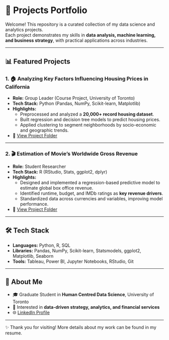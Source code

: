 # 📂 Projects Portfolio

Welcome! This repository is a curated collection of my data science and analytics projects.  
Each project demonstrates my skills in **data analysis, machine learning, and business strategy**, with practical applications across industries.

---

## 📊 Featured Projects

### 1. 🏠 Analyzing Key Factors Influencing Housing Prices in California
- **Role:** Group Leader (Course Project, University of Toronto)  
- **Tech Stack:** Python (Pandas, NumPy, Scikit-learn, Matplotlib)  
- **Highlights:**  
  - Preprocessed and analyzed a **20,000+ record housing dataset**.  
  - Built regression and decision tree models to predict housing prices.  
  - Applied clustering to segment neighborhoods by socio-economic and geographic trends.  
- 📌 [View Project Folder](https://github.com/Monanihao/Projects/tree/main/Housing_Prices_California)

---

### 2. 🎬 Estimation of Movie’s Worldwide Gross Revenue
- **Role:** Student Researcher 
- **Tech Stack:** R (RStudio, Stats, ggplot2, dplyr)  
- **Highlights:**  
  - Designed and implemented a regression-based predictive model to estimate global box office revenue.  
  - Identified runtime, budget, and IMDb ratings as **key revenue drivers**.  
  - Standardized data across currencies and variables, improving model performance.  
- 📌 [View Project Folder](https://github.com/Monanihao/Projects/tree/main/Movie_Revenue_Estimation)

---

## 🛠 Tech Stack
- **Languages:** Python, R, SQL  
- **Libraries:** Pandas, NumPy, Scikit-learn, Statsmodels, ggplot2, Matplotlib, Seaborn  
- **Tools:** Tableau, Power BI, Jupyter Notebooks, RStudio, Git  

---

## 🚀 About Me
- 🎓 Graduate Student in **Human Centred Data Science**, University of Toronto  
- 📌 Interested in **data-driven strategy, analytics, and financial services**  
- 🌐 [LinkedIn Profile](https://linkedin.com/in/hao-mona-ni)  

---

✨ Thank you for visiting! More details about my work can be found in my resume.
